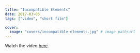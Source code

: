 ```yaml
---
title: "Incompatible Elements"
date: 2017-03-05
tags: ["video", "short film"]

cover:
  image: "covers/incompatible-elements.jpg" # image path/url
---
```


Watch the video [here](https://www.youtube.com/watch?v=3eRQ12Oj3Tw).

